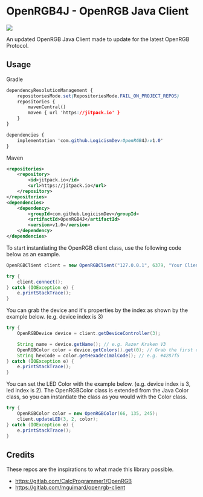 # OpenRGB4J - OpenRGB Java Client
[![](https://jitpack.io/v/LogicismDev/OpenRGB4J.svg)](https://jitpack.io/#LogicismDev/OpenRGB4J)

An updated OpenRGB Java Client made to update for the latest OpenRGB Protocol.

## Usage
Gradle
```css
dependencyResolutionManagement {
	repositoriesMode.set(RepositoriesMode.FAIL_ON_PROJECT_REPOS)
	repositories {
		mavenCentral()
		maven { url 'https://jitpack.io' }
	}
}

dependencies {
    implementation 'com.github.LogicismDev:OpenRGB4J:v1.0'
}
```

Maven
```xml
<repositories>
    <repository>
        <id>jitpack.io</id>
        <url>https://jitpack.io</url>
    </repository>
</repositories>
<dependencies>
    <dependency>
        <groupId>com.github.LogicismDev</groupId>
        <artifactId>OpenRGB4J</artifactId>
        <version>v1.0</version>
    </dependency>
</dependencies>
```

To start instantiating the OpenRGB client class, use the following code below as an example.

```java
OpenRGBClient client = new OpenRGBClient("127.0.0.1", 6379, "Your Client Name");

try {
	client.connect();
} catch (IOException e) {
	e.printStackTrace();
}
```

You can grab the device and it's properties by the index as shown by the example below. (e.g. device index is 3)
```java
try {
	OpenRGBDevice device = client.getDeviceController(3);

	String name = device.getName(); // e.g. Razer Kraken V3
	OpenRGBColor color = device.getColors().get(0); // Grab the first color of the device
	String hexCode = color.getHexadecimalCode(); // e.g. #4287f5
} catch (IOException e) {
	e.printStackTrace();
}
```

You can set the LED Color with the example below. (e.g. device index is 3, led index is 2). The OpenRGBColor class is extended from the Java Color class, so you can instantiate the class as you would with the Color class.
```java
try {
	OpenRGBColor color = new OpenRGBColor(66, 135, 245);
	client.updateLED(3, 2, color);
} catch (IOException e) {
	e.printStackTrace();
}
```

## Credits
These repos are the inspirations to what made this library possible.
- https://gitlab.com/CalcProgrammer1/OpenRGB
- https://gitlab.com/mguimard/openrgb-client
